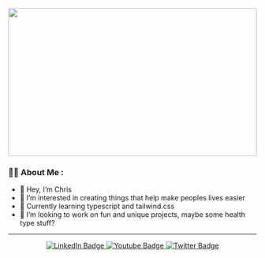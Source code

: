 <div align="center">
  <img src="https://media.giphy.com/media/13DobtLzCTj16M/giphy.gif" width="100%" height="300"/>
</div>

### 👨‍💻 About Me :

- 👋 Hey, I’m Chris
- 👀 I’m interested in creating things that help make peoples lives easier
- 🌱 Currently learning typescript and tailwind.css
- 💞️ I’m looking to work on fun and unique projects, maybe some health type stuff?
---
<div id="badges" align="center">
  <a href="your-linkedin-URL">
    <img src="https://img.shields.io/badge/LinkedIn-blue?style=for-the-badge&logo=linkedin&logoColor=white" alt="LinkedIn Badge"/>
  </a>
  <a href="https://www.youtube.com/channel/UCnMzLZHcVFbIBtw6zmt6-XQ">
    <img src="https://img.shields.io/badge/YouTube-red?style=for-the-badge&logo=youtube&logoColor=white" alt="Youtube Badge"/>
  </a>
  <a href="https://twitter.com/Chrisg0o">
    <img src="https://img.shields.io/badge/Twitter-blue?style=for-the-badge&logo=twitter&logoColor=white" alt="Twitter Badge"/>
  </a>
</div>

<!---
ChrispyCodes/ChrispyCodes is a ✨ special ✨ repository because its `README.md` (this file) appears on your GitHub profile.
You can click the Preview link to take a look at your changes.
--->
